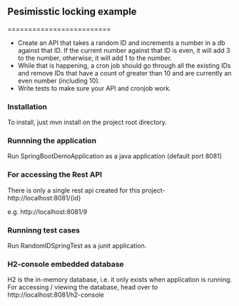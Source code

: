## Pesimisstic locking example
=========================
 
- Create an API that takes a random ID and increments a number in a db against that ID. If the current number against that ID is even, it will add 3 to the number, otherwise, it will add 1 to the number.
- While that is happening, a cron job should go through all the existing IDs and remove IDs that have a count of greater than 10 and are currently an even number (including 10).
- Write tests to make sure your API and cronjob work.


### Installation

To install, just mvn install on the project root directory.

### Runnning the application

Run SpringBootDemoApplication as a java application (default port 8081)

### For accessing the Rest API

There is only a single rest api created for this project-
http://localhost:8081/{id}

e.g. http://localhost:8081/9


### Runninng test cases

Run RandomIDSpringTest as a junit application.


### H2-console embedded database

H2 is the in-memory database, i.e. it only exists when application is running.
For accessing / viewing the database, head over to http://localhost:8081/h2-console
